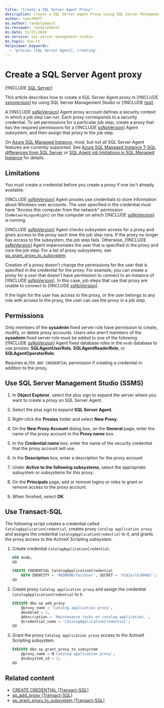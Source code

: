 ```yaml
---
title: "Create a SQL Server Agent Proxy"
description: Create a SQL Server Agent Proxy using SQL Server Management Studio, or in Transact-SQL.
author: rwestMSFT
ms.author: randolphwest
ms.reviewer: randolphwest
ms.date: 11/21/2024
ms.service: sql-server-management-studio
ms.topic: how-to
helpviewer_keywords:
  - "proxies [SQL Server Agent], creating"
---
```

# Create a SQL Server Agent proxy

[!INCLUDE [SQL Server](../includes/applies-to-version/sqlserver.md)]

This article describes how to create a SQL Server Agent proxy in [!INCLUDE [ssnoversion](../includes/ssnoversion-md.md)] by using SQL Server Management Studio or [!INCLUDE [tsql](../includes/tsql-md.md)].

A [!INCLUDE [ssNoVersion](../includes/ssnoversion-md.md)] Agent proxy account defines a security context in which a job step can run. Each proxy corresponds to a security credential. To set permissions for a particular job step, create a proxy that has the required permissions for a [!INCLUDE [ssNoVersion](../includes/ssnoversion-md.md)] Agent subsystem, and then assign that proxy to the job step.

On [Azure SQL Managed Instance](/azure/sql-database/sql-database-managed-instance), most, but not all SQL Server Agent features are currently supported. See [Azure SQL Managed Instance T-SQL differences from SQL Server](/azure/sql-database/sql-database-managed-instance-transact-sql-information#sql-server-agent) or [SQL Agent job limitations in SQL Managed Instance](/azure/azure-sql/managed-instance/job-automation-managed-instance#sql-agent-job-limitations-in-sql-managed-instance) for details.

## Limitations

You must create a credential before you create a proxy if one isn't already available.

[!INCLUDE [ssNoVersion](../includes/ssnoversion-md.md)] Agent proxies use credentials to store information about Windows user accounts. The user specified in the credential must have "Access this computer from the network" permission (`SeNetworkLogonRight`) on the computer on which [!INCLUDE [ssNoVersion](../includes/ssnoversion-md.md)] is running.

[!INCLUDE [ssNoVersion](../includes/ssnoversion-md.md)] Agent checks subsystem access for a proxy and gives access to the proxy each time the job step runs. If the proxy no longer has access to the subsystem, the job step fails. Otherwise, [!INCLUDE [ssNoVersion](../includes/ssnoversion-md.md)] Agent impersonates the user that is specified in the proxy and runs the job step. For a list of proxy subsystems, see [sp_grant_proxy_to_subsystem](/sql/relational-databases/system-stored-procedures/sp-grant-proxy-to-subsystem-transact-sql).

Creation of a proxy doesn't change the permissions for the user that is specified in the credential for the proxy. For example, you can create a proxy for a user that doesn't have permission to connect to an instance of [!INCLUDE [ssNoVersion](../includes/ssnoversion-md.md)]. In this case, job steps that use that proxy are unable to connect to [!INCLUDE [ssNoVersion](../includes/ssnoversion-md.md)].

If the login for the user has access to the proxy, or the user belongs to any role with access to the proxy, the user can use the proxy in a job step.

## Permissions

Only members of the **sysadmin** fixed server role have permission to create, modify, or delete proxy accounts. Users who aren't members of the **sysadmin** fixed server role must be added to one of the following [!INCLUDE [ssNoVersion](../includes/ssnoversion-md.md)] Agent fixed database roles in the `msdb` database to use proxies: **SQLAgentUserRole**, **SQLAgentReaderRole**, or **SQLAgentOperatorRole**.

Requires `ALTER ANY CREDENTIAL` permission if creating a credential in addition to the proxy.

<a id="SSMSProcedure"></a>

## Use SQL Server Management Studio (SSMS)

1. In **Object Explorer**, select the plus sign to expand the server where you want to create a proxy on SQL Server Agent.

1. Select the plus sign to expand **SQL Server Agent**.

1. Right-click the **Proxies** folder and select **New Proxy**.

1. On the **New Proxy Account** dialog box, on the **General** page, enter the name of the proxy account in the **Proxy name** box.

1. In the **Credential name** box, enter the name of the security credential that the proxy account will use.

1. In the **Description** box, enter a description for the proxy account

1. Under **Active to the following subsystems**, select the appropriate subsystem or subsystems for this proxy.

1. On the **Principals** page, add or remove logins or roles to grant or remove access to the proxy account.

1. When finished, select **OK**.

<a id="TsqlProcedure"></a>

## Use Transact-SQL

The following script creates a credential called `CatalogApplicationCredential`, creates proxy `Catalog application proxy` and assigns the credential `CatalogApplicationCredential` to it, and grants the proxy access to the ActiveX Scripting subsystem.

1. Create credential `CatalogApplicationCredential`.

   ```sql
   USE msdb;
   GO

   CREATE CREDENTIAL CatalogApplicationCredential
       WITH IDENTITY = 'REDMOND/TestUser', SECRET = 'G3$1o)lkJ8HNd!';
   GO
   ```

1. Create proxy `Catalog application proxy` and assign the credential `CatalogApplicationCredential` to it.

   ```sql
   EXECUTE dbo.sp_add_proxy
       @proxy_name = 'Catalog application proxy',
       @enabled = 1,
       @description = 'Maintenance tasks on catalog application.',
       @credential_name = 'CatalogApplicationCredential';
   GO

1. Grant the proxy `Catalog application proxy` access to the ActiveX Scripting subsystem.

   ```sql
   EXECUTE dbo.sp_grant_proxy_to_subsystem
       @proxy_name = N'Catalog application proxy',
       @subsystem_id = 2;
   GO
   ```

## Related content

- [CREATE CREDENTIAL (Transact-SQL)](/sql/t-sql/statements/create-credential-transact-sql)
- [sp_add_proxy (Transact-SQL)](/sql/relational-databases/system-stored-procedures/sp-add-proxy-transact-sql)
- [sp_grant_proxy_to_subsystem (Transact-SQL)](/sql/relational-databases/system-stored-procedures/sp-grant-proxy-to-subsystem-transact-sql)
